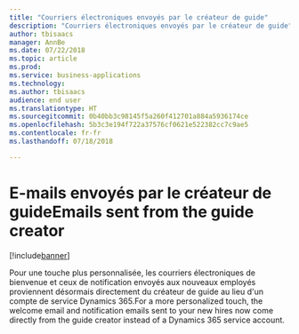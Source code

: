 ```yaml
---
title: "Courriers électroniques envoyés par le créateur de guide"
description: "Courriers électroniques envoyés par le créateur de guide"
author: tbisaacs
manager: AnnBe
ms.date: 07/22/2018
ms.topic: article
ms.prod: 
ms.service: business-applications
ms.technology: 
ms.author: tbisaacs
audience: end user
ms.translationtype: HT
ms.sourcegitcommit: 0b40bb3c98145f5a260f412701a884a5936174ce
ms.openlocfilehash: 5b3c3e194f722a37576cf0621e522382cc7c9ae5
ms.contentlocale: fr-fr
ms.lasthandoff: 07/18/2018

---
```


#  <a name="emails-sent-from-the-guide-creator"></a><span data-ttu-id="4e03e-103">E-mails envoyés par le créateur de guide</span><span class="sxs-lookup"><span data-stu-id="4e03e-103">Emails sent from the guide creator</span></span> 

[!include[banner](../../../includes/banner.md)]

<span data-ttu-id="4e03e-104">Pour une touche plus personnalisée, les courriers électroniques de bienvenue et ceux de notification envoyés aux nouveaux employés proviennent désormais directement du créateur de guide au lieu d'un compte de service Dynamics 365.</span><span class="sxs-lookup"><span data-stu-id="4e03e-104">For a more personalized touch, the welcome email and notification emails sent to your new hires now come directly from the guide creator instead of a Dynamics 365 service account.</span></span> 

